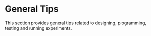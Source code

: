 # General Tips
This section provides general tips related to designing, programming, testing and running experiments.



